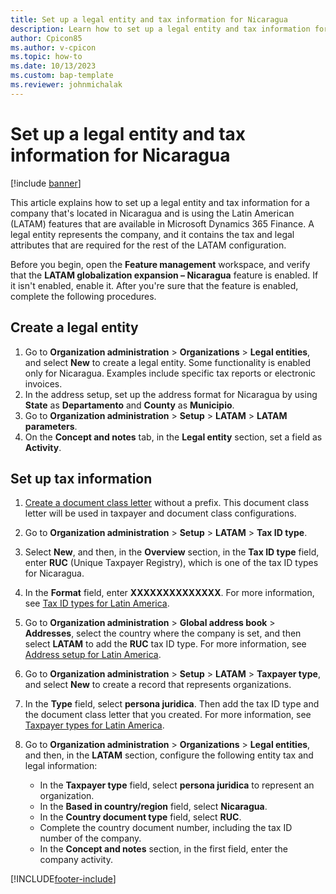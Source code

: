 ```yaml
---
title: Set up a legal entity and tax information for Nicaragua
description: Learn how to set up a legal entity and tax information for a company in Nicaragua, including a step-by-step process on creating a legal entity.
author: Cpicon85
ms.author: v-cpicon
ms.topic: how-to
ms.date: 10/13/2023
ms.custom: bap-template
ms.reviewer: johnmichalak
---
```


# Set up a legal entity and tax information for Nicaragua

[!include [banner](../../includes/banner.md)]

This article explains how to set up a legal entity and tax information for a company that's located in Nicaragua and is using the Latin American (LATAM) features that are available in Microsoft Dynamics 365 Finance. A legal entity represents the company, and it contains the tax and legal attributes that are required for the rest of the LATAM configuration.

Before you begin, open the **Feature management** workspace, and verify that the **LATAM globalization expansion – Nicaragua** feature is enabled. If it isn't enabled, enable it. After you're sure that the feature is enabled, complete the following procedures.

## Create a legal entity

1. Go to **Organization administration** \> **Organizations** \> **Legal entities**, and select **New** to create a legal entity. Some functionality is enabled only for Nicaragua. Examples include specific tax reports or electronic invoices.
2. In the address setup, set up the address format for Nicaragua by using **State** as **Departamento** and **County** as **Municipio**.
3. Go to **Organization administration** \> **Setup** \> **LATAM** \> **LATAM parameters**.
4. On the **Concept and notes** tab, in the **Legal entity** section, set a field as **Activity**.

## Set up tax information

1. [Create a document class letter](ltm-core-document-class-letter.md) without a prefix. This document class letter will be used in taxpayer and document class configurations.
2. Go to **Organization administration** \> **Setup** \> **LATAM** \> **Tax ID type**.
3. Select **New**, and then, in the **Overview** section, in the **Tax ID type** field, enter **RUC** (Unique Taxpayer Registry), which is one of the tax ID types for Nicaragua.
4. In the **Format** field, enter **XXXXXXXXXXXXXX**. For more information, see [Tax ID types for Latin America](ltm-core-tax-id-type.md).
5. Go to **Organization administration** \> **Global address book** \> **Addresses**, select the country where the company is set, and then select **LATAM** to add the **RUC** tax ID type. For more information, see [Address setup for Latin America](ltm-core-address-setup.md).
6. Go to **Organization administration** \> **Setup** \> **LATAM** \> **Taxpayer type**, and select **New** to create a record that represents organizations.
7. In the **Type** field, select **persona juridica**. Then add the tax ID type and the document class letter that you created. For more information, see [Taxpayer types for Latin America](ltm-core-taxpayer-type.md).
8. Go to **Organization administration** \> **Organizations** \> **Legal entities**, and then, in the **LATAM** section, configure the following entity tax and legal information:

    - In the **Taxpayer type** field, select **persona juridica** to represent an organization.
    - In the **Based in country/region** field, select **Nicaragua**.
    - In the **Country document type** field, select **RUC**.
    - Complete the country document number, including the tax ID number of the company.
    - In the **Concept and notes** section, in the first field, enter the company activity.


[!INCLUDE[footer-include](../../../includes/footer-banner.md)]
